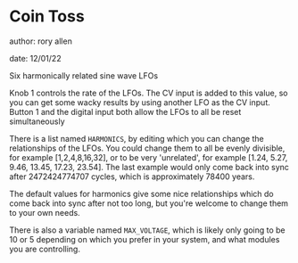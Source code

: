 # Coin Toss

author: rory allen

date: 12/01/22

Six harmonically related sine wave LFOs

Knob 1 controls the rate of the LFOs. The CV input is added to this value, so you can get some wacky results by using another LFO as the CV input.
Button 1 and the digital input both allow the LFOs to all be reset simultaneously

There is a list named ```HARMONICS```, by editing which you can change the relationships of the LFOs.
You could change them to all be evenly divisible, for example [1,2,4,8,16,32], or to be very 'unrelated', for example [1.24, 5.27, 9.46, 13.45, 17.23, 23.54].
The last example would only come back into sync after 2472424774707 cycles, which is approximately 78400 years.

The default values for harmonics give some nice relationships which do come back into sync after not too long, but you're welcome to change them to your own needs.

There is also a variable named ```MAX_VOLTAGE```, which is likely only going to be 10 or 5 depending on which you prefer in your system, and what modules you are controlling.
